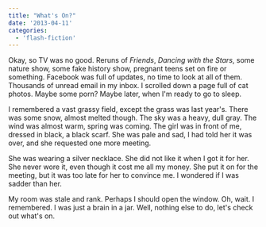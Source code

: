 ```yaml
---
title: "What's On?"
date: '2013-04-11'
categories:
  - 'flash-fiction'
---
```


Okay, so TV was no good. Reruns of _Friends_, _Dancing with the Stars_, some
nature show, some fake history show, pregnant teens set on fire or something.
Facebook was full of updates, no time to look at all of them. Thousands of
unread email in my inbox. I scrolled down a page full of cat photos. Maybe some
porn? Maybe later, when I'm ready to go to sleep.

<!-- truncate -->


I remembered a vast grassy field, except the grass was last year's. There was
some snow, almost melted though. The sky was a heavy, dull gray. The wind was
almost warm, spring was coming. The girl was in front of me, dressed in black, a
black scarf. She was pale and sad, I had told her it was over, and she requested
one more meeting.

She was wearing a silver necklace. She did not like it when I got it for her.
She never wore it, even though it cost me all my money. She put it on for the
meeting, but it was too late for her to convince me. I wondered if I was sadder
than her.

My room was stale and rank. Perhaps I should open the window. Oh, wait. I
remembered. I was just a brain in a jar. Well, nothing else to do, let's check
out what's on.
